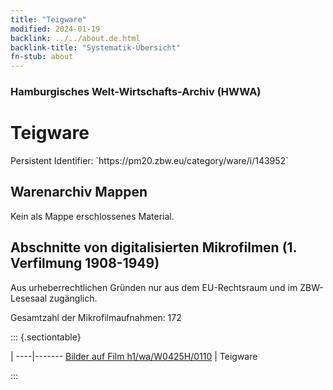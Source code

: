 ```yaml
---
title: "Teigware"
modified: 2024-01-19
backlink: ../../about.de.html
backlink-title: "Systematik-Übersicht"
fn-stub: about
---
```


### Hamburgisches Welt-Wirtschafts-Archiv (HWWA)

# Teigware

<div class="hint">Persistent Identifier: `https://pm20.zbw.eu/category/ware/i/143952`</div>







## Warenarchiv Mappen





Kein als Mappe erschlossenes Material.



<a id="filmsections" />

## Abschnitte von digitalisierten Mikrofilmen (1. Verfilmung 1908-1949)

<p>Aus urheberrechtlichen Gründen nur aus dem EU-Rechtsraum und im ZBW-Lesesaal zugänglich.</p>


<p>Gesamtzahl der Mikrofilmaufnahmen: 172</p>





::: {.sectiontable}

 | 
----|-------
<a class="btn" href="https://pm20.zbw.eu/film/h1/wa/W0425H/0110" rel="nofollow">Bilder auf Film h1/wa/W0425H/0110</a> | Teigware


:::
















